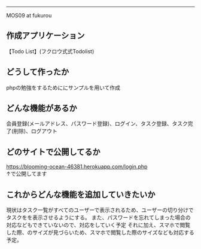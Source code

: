 ---
MOS09 at fukurou


## 作成アプリケーション
【Todo List】(フクロウ式式Todolist)

## どうして作ったか
phpの勉強をするためににサンプルを用いて作成

## どんな機能があるか
会員登録(メールアドレス、パスワード登録)、ログイン、タスク登録、タスク完了(削除)、ログアウト

## どのサイトで公開してるか
https://blooming-ocean-46381.herokuapp.com/login.php  
↑で公開してます

## これからどんな機能を追加していきたいか
現状はタスク一覧がすべてのユーザーで表示されるため、ユーザーの切り分けでタスクをを表示させるようにする。
また、パスワードを忘れてしまった場合の対応などもできていないので、対応をしていく予定
それに加え、スマホで閲覧した際、のサイズが見づらいため、スマホで閲覧した際のサイズなども対応する予定。
